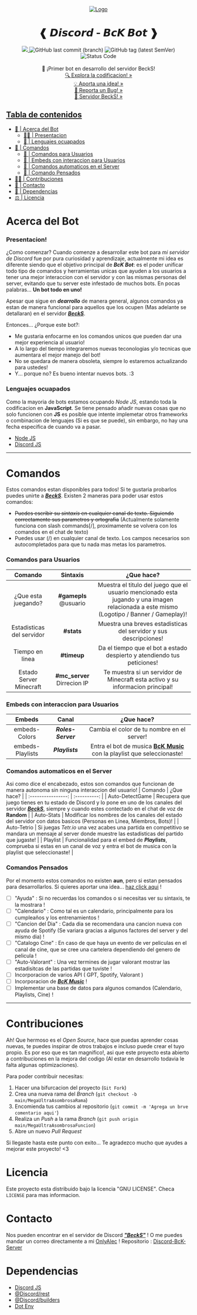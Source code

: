 <!-- Logo -->
<div align='center'>
  <a href="htthttps://github.com/OnlyAlec/Discord-BcK-Server">
    <img src="https://i.imgur.com/nsisaAg.png" alt="Logo">
  </a>
  <!-- Titulo -->
  <h1> ❰ 𝘿𝙞𝙨𝙘𝙤𝙧𝙙  - 𝘽𝙘𝙆 𝘽𝙤𝙩 ❱ </h1>
  <!-- Buddy -->
  <a href="https://github.com/OnlyAlec/Discord-BcK/actions/">
	<img src="https://github.com/OnlyAlec/Discord-BcK-Server/actions/workflows/ESLint-Bot.yml/badge.svg?branch=main">
  </a>
  <img alt="GitHub last commit (branch)" src="https://img.shields.io/github/last-commit/OnlyAlec/Discord-BcK-Server/main?color=informational&logo=Github&style=flat">
  <img alt="GitHub tag (latest SemVer)" src="https://img.shields.io/github/v/tag/OnlyAlec/Discord-BcK-Server?color=slateblue&label=Version&logo=Github&sort=semver">
  <img alt="Status Code" src="https://img.shields.io/lgtm/grade/javascript/github/OnlyAlec/Discord-BcK-Server.svg?logo=lgtm&logoWidth=18">
  <!-- Links -->
<br><br>
🤖 ¡Primer bot en desarrollo del servidor BeckS! <br>
<a href= "https://github.com/OnlyAlec/Discord-BcK-Server/main">
	🔍 Explora la codificacion! »
</a> <br>
<a href= "https://github.com/OnlyAlec/Discord-BcK-Server/issues/new/choose">
	💡 Aporta una idea! »
</a> <br>
<a href="https://github.com/OnlyAlec/Discord-BcK-Server/issues">
	🐛 Reporta un Bug! »
</a><br>
<a href="https://discord.com/invite/fTV2wpbTQY">
	🔮 Servidor BeckS! »
</div>

<!-- TABLE OF CONTENTS -->

## Tabla de contenidos

- [🤖 | Acerca del Bot](#acerca-del-bot)
  - [👋🏻 | Presentacion](#presentacion)
  - [🧠 | Lenguajes ocuapados](#lenguajes-ocuapados)
- [📂 | Comandos](#comandos)
  - [👤 | Comandos para Usuarios](#comandos-para-usuarios)
  - [🎨 | Embeds con interaccion para Usuarios](#embeds-con-interaccion-para-usuarios)
  - [🔂 | Comandos automaticos en el Server](#comandos-automaticos-en-el-server)
  - [💭 | Comando Pensados](#comandos-pensados)
- [🤝🏻 | Contribuciones](#contribuciones)
- [👤 | Contacto](#contacto)
- [🧰 | Dependencias](#dependencias)
- [:balance_scale: | Licencia](#acerca-del-bot)

<!-- START CONTENT -->

# Acerca del Bot

### Presentacion!

¿Como comenzar? Cuando comenze a desarrollar este bot para _mi servidor de Discord_ fue por pura curiosidad y aprendizaje, actualmente mi idea es diferente siendo que el objetivo principal de _**BcK Bot**_: es el poder unificar todo tipo de comandos y herramientas unicas que ayuden a los usuarios a tener una mejor interaccion con el servidor y con las mismas personas del server, evitando que tu server este infestado de muchos bots. En pocas palabras... **Un bot todo en uno!**

Apesar que sigue en _**dearrollo**_ de manera general, algunos comandos ya estan de manera funcional para aquellos que los ocupen (Mas adelante se detallaran) en el servidor [_**BeckS**_](https://discord.com/invite/fTV2wpbTQY).

Entonces... ¿Porque este bot?:

- Me gustaria enfocarme en los comandos unicos que pueden dar una mejor experiencia al usuario!
- A lo largo del tiempo integraremos nuevas teconologias y/o tecnicas que aumentara el mejor manejo del bot!
- No se quedara de manera obsoleta, siempre lo estaremos actualizando para ustedes!
- Y... porque no? Es bueno intentar nuevos bots. :3

### Lenguajes ocuapados

Como la mayoria de bots estamos ocupando _Node JS_, estando toda la codificacion en **JavaScript**. Se tiene pensado añadir nuevas cosas que no solo funcionen con **JS** es posible que intente implemetar otros frameworks o combinacion de lenguajes (Si es que se puede), sin embargo, no hay una fecha especifica de cuando va a pasar.

- [Node JS](https://nodejs.org)
- [Discord JS](https://discord.js.org)

---

# Comandos

Estos comandos estan disponibles para todos! Si te gustaria probarlos puedes unirte a [_**BeckS**_](https://discord.com/invite/fTV2wpbTQY).
Existen 2 maneras para poder usar estos comandos:

- ~~Puedes escribir su _sintaxis_ en cualquier canal de texto. Siguiendo correctamente sus parametros y ortografia~~ (Actualmente solamente funciona con slash commands[/], proximamente se volvera con los comandos en el chat de texto)
- Puedes usar (/) en cualquier canal de texto. Los campos necesarios son autocompletados para que tu nada mas metas los parametros.

### Comandos para Usuarios

|          Comando          |          Sintaxis           |                                                                ¿Que hace?                                                                |
| :-----------------------: | :-------------------------: | :--------------------------------------------------------------------------------------------------------------------------------------: |
|    ¿Que esta juegando?    |    **#gamepls** @usuario    | Muestra el titulo del juego que el usuario mencionado esta jugando y una imagen relacionada a este mismo (Logotipo / Banner / Gameplay)! |
| Estadisticas del servidor |         **#stats**          |                                    Muestra una breves estadisticas del servidor y sus descripciones!                                     |
|      Tiempo en linea      |         **#timeup**         |                                 Da el tiempo que el bot a estado despierto y atendiendo tus peticiones!                                  |
|  Estado Server Minecraft  | **#mc_server** Dirrecion IP |                              Te muestra si un servidor de Minecraft esta activo y su informacion principal!                              |

### Embeds con interaccion para Usuarios

|      Embeds      |       Canal        |                                                          ¿Que hace?                                                          |
| :--------------: | :----------------: | :--------------------------------------------------------------------------------------------------------------------------: |
|  embeds-Colors   | _**Roles-Server**_ |                                          Cambia el color de tu nombre en el server!                                          |
| embeds-Playlists |  _**Playlists**_   | Entra el bot de musica [****BcK Music****](https://github.com/OnlyAlec/Discord-BcK-Music) con la playlist que seleccionaste! |

### Comandos automaticos en el Server

Asi como dice el encabezado, estos son comandos que funcionan de manera autonoma sin ninguna interaccion del usuario!
| Comando | ¿Que hace? |
| :----------------: | :----------: |
| Auto-DetectGame | Recupera que juego tienes en tu estado de Discord y lo pone en uno de los canales del servidor [_**BeckS**_](https://discord.com/invite/fTV2wpbTQY), siempre y cuando estes contectado en el chat de voz de **Random** |
| Auto-Stats | Modificar los nombres de los canales del estado del servidor con datos basicos (Personas en Linea, Miembros, Bots)! |
| Auto-Tetrio | Si juegas _Tetr.io_ una vez acabes una partida en competitivo se mandara un mensaje al server donde muestre las estadisticas del partido que jugaste! |
| Playlist | Funcionalidad para el embed de _**Playlists**_, comprueba si estas en un canal de voz y entra el bot de musica con la playlist que seleccionaste! |

### Comandos Pensados

Por el momento estos comandos no existen **aun**, pero si estan pensados para desarrollarlos.
Si quieres aportar una idea... [haz click aqui](https://github.com/OnlyAlec/Discord-BcK-Server/issues/new/choose) !

- [ ] "Ayuda" : Si no recuerdas los comandos o si necesitas ver su sintaxis, te la mostrara !
- [ ] "Calendario" : Como tal es un calendario, principalmente para los cumpleaños y los entrenamientos !
- [ ] "Cancion del Dia" : Cada dia se recomendara una cancion nueva con ayuda de Spotify (Se variara gracias a algunos factores del server y del mismo dia) !
- [ ] "Catalogo Cine" : En caso de que haya un evento de ver peliculas en el canal de cine, que se cree una cartelera dependiendo del genero de pelicula !
- [ ] "Auto-Valorant" : Una vez termines de jugar valorant mostrar las estadisitcas de las partidas que tuviste !
- [ ] Incorporacion de varios API ( GPT, Spotify, Valorant )
- [ ] Incorporacion de [_**BcK Music**_](https://github.com/OnlyAlec/Discord-BcK-Music) !
- [ ] Implementar una base de datos para algunos comandos (Calendario, Playlists, Cine) !

---

# Contribuciones

Ah! Que hermoso es el _Open Source_, hace que puedas aprender cosas nuevas, te puedes inspirar de otros trabajos e incluso puede crear el tuyo propio. Es por eso que es tan magnifico!, asi que este proyecto esta abierto a contribuciones en la mejora del codigo (Al estar en desarrollo todavia le falta algunas optimizaciones).

Para poder contribuir necesitas:

1. Hacer una bifurcacion del proyecto (`Git Fork`)
2. Crea una nueva rama del _Branch_ (`git checkout -b main/MegaUltraAsombrosaRama`)
3. Encomienda tus cambios al repositorio (`git commit -m 'Agrega un brve comentario aqui'`)
4. Realiza un _Push_ a la rama _Branch_ (`git push origin main/MegaUltraAsombrosaFuncion`)
5. Abre un nuevo _Pull Request_

Si llegaste hasta este punto con exito... Te agradezco mucho que ayudes a mejorar este proyecto! <3

# Licencia

Este proyecto esta distribuido bajo la licencia "GNU LICENSE". Checa `LICENSE` para mas informacion.

# Contacto

Nos pueden encontrar en el servidor de Discord [_**"BeckS"**_](https://discord.com/invite/fTV2wpbTQY) !
O me puedes mandar un correo directamente a mi [OnlyAlec](mailto:a.ct@lasaliistas.org.mx) !
Repositorio : [Discord-BcK-Server](https://github.com/OnlyAlec/Discord-BcK-Server)

# Dependencias

- [Discord JS](https://www.npmjs.com/package/discord.js)
- [@Discord/rest](https://www.npmjs.com/package/@discordjs/rest)
- [@Discord/builders](https://www.npmjs.com/package/@discordjs/builders)
- [Dot Env](https://www.npmjs.com/package/dotenv)
